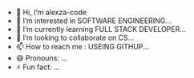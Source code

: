 - 👋 Hi, I’m alexza-code
- 👀 I’m interested in SOFTWARE ENGINEERING...
- 🌱 I’m currently learning FULL STACK DEVELOPER...
- 💞️ I’m looking to collaborate on CS...
- 📫 How to reach me : USEING GITHUP...
- 😄 Pronouns: ...
- ⚡ Fun fact: ...

<!---
alexza-code/alexza-code is a ✨ special ✨ repository because its `README.md` (this file) appears on your GitHub profile.
You can click the Preview link to take a look at your changes.
--->
